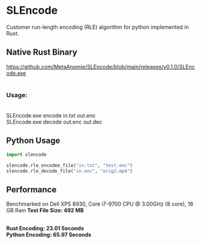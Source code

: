 # SLEncode
Customer run-length encoding (RLE) algorithm for python implemented in Rust.

## Native Rust Binary
https://github.com/MetaAnomie/SLEncode/blob/main/releases/v0.1.0/SLEncode.exe<br><br>
### Usage:<br><br>
SLEncode.exe encode in.txt out.enc<br>
SLEncode.exe decode out.enc out.dec<br>

## Python Usage

```python
import slencode

slencode.rle_encodee_file("in.txt", "test.enc")
slencode.rle_decode_file("in.enc", "orig2.mp4")

```

## Performance

Benchmarked on Dell XPS 8930, Core i7-9700 CPU @ 3.00GHz (8 core), 16 GB Ram<b>
Test File Size: 492 MB<br><br>

Rust Encoding: 23.01 Seconds<br>
Python Encoding: 65.97 Seconds
